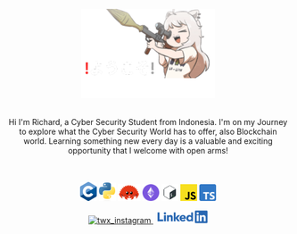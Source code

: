 <!--<p align=center>
  <img width="180" height="100" src="./maxresdefault-removebg (1).png">
<p/>
<h1 align=center>❗ようこそ❕</h1>-->

<p align=center>
  <img width="240" height="160" src="./kiinzu.png">
</p>
<div align=center>
  <br>Hi I'm Richard, a Cyber Security Student from Indonesia. I'm on my Journey to explore what the Cyber Security World has to offer, also Blockchain world.      Learning something new every day is a valuable and exciting opportunity that I welcome with open arms!</br>
</div>
<br></br>

<div>
  <p float=center align=center>
    <img src="./assets/C.png" width=30px>
    <img src="./assets/python.png" width=30px>
    <img src="./assets/rust.png" width=40px>
    <img src="./assets/Solidity.png" width=30px>
    <img src="./assets/bash.png" width=30px>
    <img src="./assets/javascript.png" width=30px>
    <img src="./assets/Typescript.png" width=30px>
  </p>
</div>

<p float=center align=center> 
    <a href="https://www.instagram.com/t_wxu86/">
        <img alt="twx_instagram" width="30px" src="https://raw.githubusercontent.com/hussainweb/hussainweb/main/icons/instagram.png">
    </a>
    &nbsp;
    <a href="https://www.linkedin.com/in/richard-tan-a21960214/">
        <img alt="twx_linkedin" width="90px" src="./Linkedin-logo-png.png">
    </a>
</p>

<!--
**AKROM-A/AKROM-A** is a ✨ _special_ ✨ repository because its `README.md` (this file) appears on your GitHub profile.
Here are some i
deas to get you started:
- 🔭 I’m currently working on ...
- 🌱 I’m currently learning ...
- 👯 I’m looking to collaborate on ...
- 🤔 I’m looking for help with ...
- 💬 Ask me about ...
- 📫 How to reach me: ...
- 😄 Pronouns: ...
- ⚡ Fun fact: ...
-->
